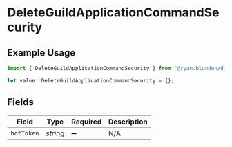 # DeleteGuildApplicationCommandSecurity

## Example Usage

```typescript
import { DeleteGuildApplicationCommandSecurity } from "@ryan.blunden/discord-sdk/models/operations";

let value: DeleteGuildApplicationCommandSecurity = {};
```

## Fields

| Field              | Type               | Required           | Description        |
| ------------------ | ------------------ | ------------------ | ------------------ |
| `botToken`         | *string*           | :heavy_minus_sign: | N/A                |